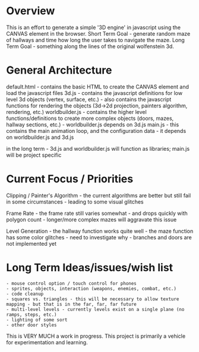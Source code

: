 # Overview
This is an effort to generate a simple '3D engine' in javascript using the CANVAS element in the browser.  Short Term Goal - generate random maze of hallways and time how long the user takes to navigate the maze.  Long Term Goal - something along the lines of the original wolfenstein 3d.

# General Architecture
default.html
	- contains the basic HTML to create the CANVAS element and load the javascript files
3d.js
	- contains the javascript definitions for low level 3d objects (vertex, surface, etc.)
	- also contains the javascript functions for rendering the objects (3d->2d projection, painters algorithm, rendering, etc.)
worldbuilder.js
	- contains the higher level functions/definitions to create more complex objects (doors, mazes, hallway sections, etc.)
	- worldbuilder.js depends on 3d.js
main.js
	- this contains the main animation loop, and the configuration data
	- it depends on worldbuilder.js and 3d.js

in the long term - 3d.js and worldbuilder.js will function as libraries; main.js will be project specific

# Current Focus / Priorities

Clipping / Painter's Algorithm
	- the current algorithms are better but still fail in some circumstances - leading to some visual glitches

Frame Rate
	- the frame rate still varies somewhat - and drops quickly with polygon count - longer/more complex mazes will aggravate this issue

Level Generation
	- the hallway function works quite well
	- the maze function has some color glitches - need to investigate why
	- branches and doors are not implemented yet


# Long Term Ideas/issues/wish list
	- mouse control option / touch control for phones
	- sprites, objects, interaction (weapons, enemies, combat, etc.)
	- code cleanup
	- squares vs. triangles - this will be necessary to allow texture mapping - but that is in the far, far, far future
	- multi-level levels - currently levels exist on a single plane (no ramps, steps, etc.)
	- lighting of some sort
	- other door styles

This is VERY MUCH a work in progress.  This project is primarily a vehicle for experimentation and learning.
